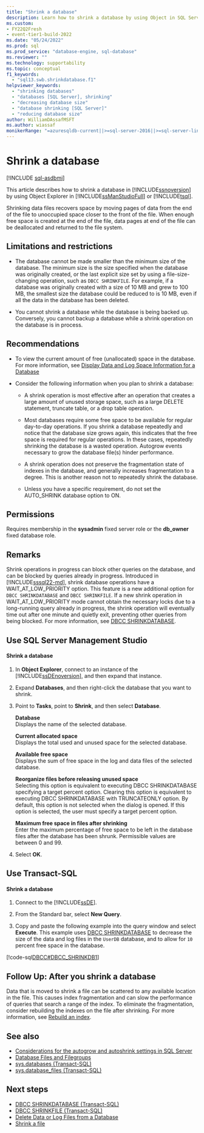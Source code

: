 ```yaml
---
title: "Shrink a database"
description: Learn how to shrink a database by using Object in SQL Server by using SQL Server Management Studio or Transact-SQL.
ms.custom:
- FY22Q2Fresh
- event-tier1-build-2022
ms.date: "05/24/2022"
ms.prod: sql
ms.prod_service: "database-engine, sql-database"
ms.reviewer: ""
ms.technology: supportability
ms.topic: conceptual
f1_keywords: 
  - "sql13.swb.shrinkdatabase.f1"
helpviewer_keywords: 
  - "shrinking databases"
  - "databases [SQL Server], shrinking"
  - "decreasing database size"
  - "database shrinking [SQL Server]"
  - "reducing database size"
author: WilliamDAssafMSFT
ms.author: wiassaf
monikerRange: "=azuresqldb-current||>=sql-server-2016||>=sql-server-linux-2017||=azuresqldb-mi-current"
---
```

# Shrink a database

[!INCLUDE [sql-asdbmi](../../includes/applies-to-version/sql-asdb-asdbmi.md)]

This article describes how to shrink a database in [!INCLUDE[ssnoversion](../../includes/ssnoversion-md.md)] by using Object Explorer in [!INCLUDE[ssManStudioFull](../../includes/ssmanstudiofull-md.md)] or [!INCLUDE[tsql](../../includes/tsql-md.md)].  
  
 Shrinking data files recovers space by moving pages of data from the end of the file to unoccupied space closer to the front of the file. When enough free space is created at the end of the file, data pages at end of the file can be deallocated and returned to the file system.  
  
##  <a name="Restrictions"></a> Limitations and restrictions  
  
-   The database cannot be made smaller than the minimum size of the database. The minimum size is the size specified when the database was originally created, or the last explicit size set by using a file-size-changing operation, such as `DBCC SHRINKFILE`. For example, if a database was originally created with a size of 10 MB and grew to 100 MB, the smallest size the database could be reduced to is 10 MB, even if all the data in the database has been deleted.  
  
-   You cannot shrink a database while the database is being backed up. Conversely, you cannot backup a database while a shrink operation on the database is in process.
  
##  <a name="Recommendations"></a> Recommendations  
  
-   To view the current amount of free (unallocated) space in the database. For more information, see [Display Data and Log Space Information for a Database](../../relational-databases/databases/display-data-and-log-space-information-for-a-database.md)  
  
-   Consider the following information when you plan to shrink a database:  
  
    -   A shrink operation is most effective after an operation that creates a large amount of unused storage space, such as a large DELETE statement, truncate table, or a drop table operation.  
  
    -   Most databases require some free space to be available for regular day-to-day operations. If you shrink a database repeatedly and notice that the database size grows again, this indicates that the free space is required for regular operations. In these cases, repeatedly shrinking the database is a wasted operation. Autogrow events necessary to grow the database file(s) hinder performance.
  
    -   A shrink operation does not preserve the fragmentation state of indexes in the database, and generally increases fragmentation to a degree. This is another reason not to repeatedly shrink the database.  
  
    -   Unless you have a specific requirement, do not set the AUTO_SHRINK database option to ON.  
  
##  <a name="Security"></a><a name="Permissions"></a> Permissions  
 Requires membership in the **sysadmin** fixed server role or the **db_owner** fixed database role.  

## Remarks

Shrink operations in progress can block other queries on the database, and can be blocked by queries already in progress. Introduced in [!INCLUDE[sssql22-md](../../includes/sssql22-md.md)], shrink database operations have a WAIT_AT_LOW_PRIORITY option. This feature is a new additional option for `DBCC SHRINKDATABASE` and `DBCC SHRINKFILE`. If a new shrink operation in WAIT_AT_LOW_PRIORITY mode cannot obtain the necessary locks due to a long-running query already in progress, the shrink operation will eventually time out after one minute and quietly exit, preventing other queries from being blocked. For more information, see [DBCC SHRINKDATABASE](../../t-sql/database-console-commands/dbcc-shrinkdatabase-transact-sql.md).

##  <a name="SSMSProcedure"></a> Use SQL Server Management Studio  
  
#### Shrink a database
  
1.  In **Object Explorer**, connect to an instance of the [!INCLUDE[ssDEnoversion](../../includes/ssdenoversion-md.md)], and then expand that instance.  
  
2.  Expand **Databases**, and then right-click the database that you want to shrink.  
  
3.  Point to **Tasks**, point to **Shrink**, and then select **Database**.  
  
     **Database**  
     Displays the name of the selected database.  
  
     **Current allocated space**  
     Displays the total used and unused space for the selected database.  
  
     **Available free space**  
     Displays the sum of free space in the log and data files of the selected database.  
  
     **Reorganize files before releasing unused space**  
     Selecting this option is equivalent to executing DBCC SHRINKDATABASE specifying a target percent option. Clearing this option is equivalent to executing DBCC SHRINKDATABASE with TRUNCATEONLY option. By default, this option is not selected when the dialog is opened. If this option is selected, the user must specify a target percent option.  
  
     **Maximum free space in files after shrinking**  
     Enter the maximum percentage of free space to be left in the database files after the database has been shrunk. Permissible values are between 0 and 99.  
  
4.  Select **OK**.  

##  <a name="TsqlProcedure"></a> Use Transact-SQL  
  
#### Shrink a database 
  
1.  Connect to the [!INCLUDE[ssDE](../../includes/ssde-md.md)].  
  
2.  From the Standard bar, select **New Query**.  
  
3.  Copy and paste the following example into the query window and select **Execute**. This example uses [DBCC SHRINKDATABASE](../../t-sql/database-console-commands/dbcc-shrinkdatabase-transact-sql.md) to decrease the size of the data and log files in the `UserDB` database, and to allow for `10` percent free space in the database.  
  
 [!code-sql[DBCC#DBCC_SHRINKDB1](../../relational-databases/databases/codesnippet/tsql/shrink-a-database_1.sql)]  
  
## <a name="FollowUp"></a> Follow Up: After you shrink a database  

 Data that is moved to shrink a file can be scattered to any available location in the file. This causes index fragmentation and can slow the performance of queries that search a range of the index. To eliminate the fragmentation, consider rebuilding the indexes on the file after shrinking. For more information, see [Rebuild an index](../../relational-databases/indexes/reorganize-and-rebuild-indexes.md#rebuild-an-index).
  
## See also

 - [Considerations for the autogrow and autoshrink settings in SQL Server](/troubleshoot/sql/admin/considerations-autogrow-autoshrink)
 - [Database Files and Filegroups](../../relational-databases/databases/database-files-and-filegroups.md)  
 - [sys.databases &#40;Transact-SQL&#41;](../../relational-databases/system-catalog-views/sys-databases-transact-sql.md)   
 - [sys.database_files &#40;Transact-SQL&#41;](../../relational-databases/system-catalog-views/sys-database-files-transact-sql.md)   

## Next steps  

 - [DBCC SHRINKDATABASE &#40;Transact-SQL&#41;](../../t-sql/database-console-commands/dbcc-shrinkdatabase-transact-sql.md)   
 - [DBCC SHRINKFILE &#40;Transact-SQL&#41;](../../t-sql/database-console-commands/dbcc-shrinkfile-transact-sql.md)   
 - [Delete Data or Log Files from a Database](../../relational-databases/databases/delete-data-or-log-files-from-a-database.md)
 - [Shrink a file](../../relational-databases/databases/shrink-a-file.md)
